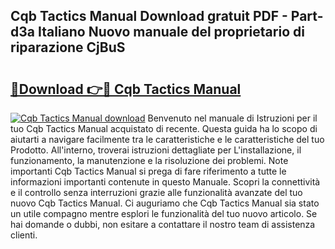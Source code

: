 ## Cqb Tactics Manual Download gratuit PDF - Part-d3a Italiano Nuovo manuale del proprietario di riparazione CjBuS

# <h2><a href="http://dfeexp.blite.top/?on=Cqb+Tactics+Manual">🔗Download 👉🔴 Cqb Tactics Manual</a></h2>

[![Cqb Tactics Manual download](https://i.imgur.com/lujVjoI.png)](http://dfeexp.blite.top/?on=Cqb+Tactics+Manual)
Benvenuto nel manuale di Istruzioni per il tuo Cqb Tactics Manual acquistato di recente. Questa guida ha lo scopo di aiutarti a navigare facilmente tra le caratteristiche e le caratteristiche del tuo Prodotto. All'interno, troverai istruzioni dettagliate per L'installazione, il funzionamento, la manutenzione e la risoluzione dei problemi. Note importanti Cqb Tactics Manual si prega di fare riferimento a tutte le informazioni importanti contenute in questo Manuale. Scopri la connettività e il controllo senza interruzioni grazie alle funzionalità avanzate del tuo nuovo Cqb Tactics Manual. Ci auguriamo che Cqb Tactics Manual sia stato un utile compagno mentre esplori le funzionalità del tuo nuovo articolo. Se hai domande o dubbi, non esitare a contattare il nostro team di assistenza clienti.
